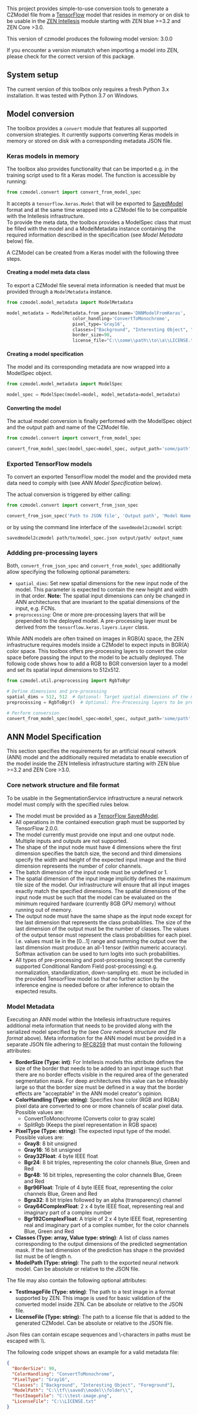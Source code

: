 This project provides simple-to-use conversion tools to generate a CZModel file from a 
[TensorFlow](https://www.tensorflow.org/) model that resides in memory or on disk to be usable in the 
[ZEN Intellesis](https://www.zeiss.com/microscopy/int/products/microscope-software/zen-intellesis-image-segmentation-by-deep-learning.html) module starting with ZEN blue >=3.2 and ZEN Core >3.0.  

This version of czmodel produces the following model version: 3.0.0  

If you encounter a version mismatch when importing a model into ZEN, please check for the correct version of this package.

## System setup
The current version of this toolbox only requires a fresh Python 3.x installation. 
It was tested with Python 3.7 on Windows.

## Model conversion
The toolbox provides a `convert` module that features all supported conversion strategies. It currently supports 
converting Keras models in memory or stored on disk with a corresponding metadata JSON file.

### Keras models in memory
The toolbox also provides functionality that can be imported e.g. in the training script used to fit a Keras model. The function is accessible by running: 
```python
from czmodel.convert import convert_from_model_spec
```
It accepts a `tensorflow.keras.Model` that will be exported to [SavedModel](https://www.tensorflow.org/guide/saved_model) 
format and at the same time wrapped into a CZModel file to be compatible with the Intellesis infrastructure.  
To provide the meta data, the toolbox provides a ModelSpec class that must be filled with the model and a ModelMetadata 
instance containing the required information described in the specification (see _Model Metadata_ below) 
file. 

A CZModel can be created from a Keras model with the following three steps.

#### Creating a model meta data class
To export a CZModel file several meta information is needed that must be provided through a `ModelMetadata` instance.
```python
from czmodel.model_metadata import ModelMetadata

model_metadata = ModelMetadata.from_params(name='DNNModelFromKeras', 
                         color_handling='ConvertToMonochrome',
                         pixel_type='Gray16',
                         classes=["Background", "Interesting Object", "Foreground"],
                         border_size=90,
                         license_file="C:\\some\\path\\to\\a\\LICENSE.txt")
```

#### Creating a model specification
The model and its corresponding metadata are now wrapped into a ModelSpec object.
```python
from czmodel.model_metadata import ModelSpec

model_spec = ModelSpec(model=model, model_metadata=model_metadata)
```

#### Converting the model
The actual model conversion is finally performed with the ModelSpec object and the output path and name of the CZModel 
file.
```python
from czmodel.convert import convert_from_model_spec

convert_from_model_spec(model_spec=model_spec, output_path='some/path', output_name='some_file_name')
```

### Exported TensorFlow models
To convert an exported TensorFlow model the model and the provided meta data need to comply with 
(see _ANN Model Specification_ below).

The actual conversion is triggered by either calling:
```python
from czmodel.convert import convert_from_json_spec

convert_from_json_spec('Path to JSON file', 'Output path', 'Model Name')
```
or by using the command line interface of the `savedmodel2czmodel` script:
```console
savedmodel2czmodel path/to/model_spec.json output/path/ output_name
```

### Addding pre-processing layers
Both, `convert_from_json_spec` and `convert_from_model_spec` additionally allow specifying the following optional parameters:
- `spatial_dims`: Set new spatial dimensions for the new input node of the model. This parameter is expected to contain the new height 
and width in that order. **Note:** The spatial input dimensions can only be changed in ANN architectures that are invariant to the 
spatial dimensions of the input, e.g. FCNs.
- `preprocessing`: One or more pre-processing layers that will be prepended to the deployed model. A pre-processing 
layer must be derived from the `tensorflow.keras.layers.Layer` class.

While ANN models are often trained on images in RGB(A) space, the ZEN infrastructure requires models inside a CZModel to 
expect inputs in BGR(A) color space. This toolbox offers pre-processing layers to convert the color space before 
passing the input to the model to be actually deployed. The followig code shows how to add a RGB to BGR conversion layer 
to a model and set its spatial input dimensions to 512x512.

```python
from czmodel.util.preprocessing import RgbToBgr

# Define dimensions and pre-processing
spatial_dims = 512, 512  # Optional: Target spatial dimensions of the model
preprocessing = RgbToBgr()  # Optional: Pre-Processing layers to be prepended to the model. Can be a list of layers.

# Perform conversion
convert_from_model_spec(model_spec=model_spec, output_path='some/path', output_name='some_file_name', spatial_dims=spatial_dims, preprocessing=preprocessing)
```

## ANN Model Specification
This section specifies the requirements for an artificial neural network (ANN) model and the additionally required metadata to enable execution of the model inside the ZEN Intellesis infrastructure starting with ZEN blue >=3.2 and ZEN Core >3.0.

### Core network structure and file format
To be usable in the SegmentationService infrastructure a neural network model must comply with the specified rules below.

- The model must be provided as a [TensorFlow SavedModel](https://www.tensorflow.org/guide/saved_model).
- All operations in the contained execution graph must be supported by TensorFlow 2.0.0.
- The model currently must provide one input and one output node. Multiple inputs and outputs are not supported.
- The shape of the input node must have 4 dimensions where the first dimension specifies the batch size, the second and third dimensions specify the width and height of the expected input image and the third dimension represents the number of color channels.
- The batch dimension of the input node must be undefined or 1.
- The spatial dimension of the input image implicitly defines the maximum tile size of the model. Our infrastructure will ensure that all input images exactly match the specified dimensions. The spatial dimensions of the input node must be such that the model can be evaluated on the minimum required hardware (currently 8GB GPU memory) without running out of memory.
- The output node must have the same shape as the input node except for the last dimension that represents the class probabilities. The size of the last dimension of the output must be the number of classes. The values of the output tensor must represent the class probabilities for each pixel. I.e. values must lie in the [0...1] range and summing the output over the last dimension must produce an all-1 tensor (within numeric accuracy). Softmax activation can be used to turn logits into such probabilities.
- All types of pre-processing and post-processing (except the currently supported Conditional Random Field post-processing) e.g. normalization, standardization, down-sampling etc. must be included in the provided TensorFlow model so that no further action by the inference engine is needed before or after inference to obtain the expected results.

### Model Metadata
Executing an ANN model within the Intellesis infrastructure requires additional meta information that needs to be provided along with the serialized model specified by the (see _Core network structure and file format_ above).
Meta information for the ANN model must be provided in a separate JSON file adhering to [RFC8259](https://tools.ietf.org/html/rfc8259) that must contain the following attributes:

- **BorderSize (Type: int)**: For Intellesis models this attribute defines the size of the border that needs to be added to an input image such that there are no border effects visible in the required area of the generated segmentation mask. For deep architectures this value can be infeasibly large so that the border size must be defined in a way that the border effects are "acceptable" in the ANN model creator's opinion.
- **ColorHandling (Type: string)**: Specifies how color (RGB and RGBA) pixel data are converted to one or more channels of scalar pixel data. Possible values are:
  - ConvertToMonochrome (Converts color to gray scale)
  - SplitRgb (Keeps the pixel representation in RGB space)
- **PixelType (Type: string)**: The expected input type of the model. Possible values are:
  - **Gray8**: 8 bit unsigned
  - **Gray16**: 16 bit unsigned
  - **Gray32Float**: 4 byte IEEE float
  - **Bgr24**: 8 bit triples, representing the color channels Blue, Green and Red
  - **Bgr48**: 16 bit triples, representing the color channels Blue, Green and Red
  - **Bgr96Float**: Triple of 4 byte IEEE float, representing the color channels Blue, Green and Red
  - **Bgra32**: 8 bit triples followed by an alpha (transparency) channel
  - **Gray64ComplexFloat**: 2 x 4 byte IEEE float, representing real and imaginary part of a complex number
  - **Bgr192ComplexFloat**: A triple of 2 x 4 byte IEEE float, representing real and imaginary part of a complex number, for the color channels Blue, Green and Red
- **Classes (Type: array, Value type: string)**: A list of class names corresponding to the output dimensions of the predicted segmentation mask. If the last dimension of the prediction has shape n the provided list must be of length n.
- **ModelPath (Type: string)**: The path to the exported neural network model. Can be absolute or relative to the JSON file.

The file may also contain the following optional attributes:

- **TestImageFile (Type: string)**: The path to a test image in a format supported by ZEN. This image is used for basic validation of the converted model inside ZEN. Can be absolute or relative to the JSON file.
- **LicenseFile (Type: string)**: The path to a license file that is added to the generated CZModel. Can be absolute or relative to the JSON file.

Json files can contain escape sequences and \\-characters in paths must be escaped with \\\\.

The following code snippet shows an example for a valid metadata file:

```json
{
  "BorderSize": 90,
  "ColorHandling": "ConvertToMonochrome",
  "PixelType": "Gray16",
  "Classes": ["Background", "Interesting Object", "Foreground"],
  "ModelPath": "C:\\tf\\saved\\model\\folder\\",
  "TestImageFile": "C:\\test-image.png",
  "LicenseFile": "C:\\LICENSE.txt"
}
```